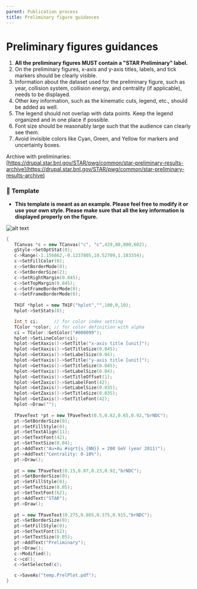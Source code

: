 ```yaml
---
parent: Publication process
title: Preliminary figure guidances
---
```

# **Preliminary figures guidances**

1. **All the preliminary figures MUST contain a "STAR Preliminary" label.**  
2. On the preliminary figures, x-axis and y-axis titles, labels, and tick markers should be clearly visible.  
3. Information about the dataset used for the preliminary figure, such as year, collision system, collision energy, and centrality (if applicable), needs to be displayed.  
4. Other key information, such as the kinematic cuts, legend, etc., should be added as well.  
5. The legend should not overlap with data points. Keep the legend organized and in one place if possible.  
6. Font size should be reasonably large such that the audience can clearly see them.  
7. Avoid invisible colors like Cyan, Green, and Yellow for markers and uncertainty boxes.

Archive with preliminaries:
[https://drupal.star.bnl.gov/STAR/pwg/common/star-preliminary-results-archive](https://drupal.star.bnl.gov/STAR/pwg/common/star-preliminary-results-archive)


### 📌 **Template**  

- **This template is meant as an example. Please feel free to modify it or use your own style. Please make sure that all the key information is displayed properly on the figure.**  

![alt text](/img/preliminary_format.png)

```cpp
{
   TCanvas *c = new TCanvas("c", "c",429,80,800,602);
   gStyle->SetOptStat(0);
   c->Range(-1.156662,-0.1237805,10.52709,1.103354);
   c->SetFillColor(0);
   c->SetBorderMode(0);
   c->SetBorderSize(2);
   c->SetRightMargin(0.045);
   c->SetTopMargin(0.045);
   c->SetFrameBorderMode(0);
   c->SetFrameBorderMode(0);
   
   TH1F *hplot = new TH1F("hplot","",100,0,10);
   hplot->SetStats(0);

   Int_t ci;      // for color index setting
   TColor *color; // for color definition with alpha
   ci = TColor::GetColor("#000099");
   hplot->SetLineColor(ci);
   hplot->GetXaxis()->SetTitle("x-axis title [unit]");
   hplot->GetXaxis()->SetTitleSize(0.045);
   hplot->GetXaxis()->SetLabelSize(0.04);
   hplot->GetYaxis()->SetTitle("y-axis title [unit]");
   hplot->GetYaxis()->SetTitleSize(0.045);
   hplot->GetYaxis()->SetLabelSize(0.04);
   hplot->GetYaxis()->SetTitleOffset(1);
   hplot->GetZaxis()->SetLabelFont(42);
   hplot->GetZaxis()->SetLabelSize(0.035);
   hplot->GetZaxis()->SetTitleSize(0.035);
   hplot->GetZaxis()->SetTitleFont(42);
   hplot->Draw("");
   
   TPaveText *pt = new TPaveText(0.5,0.82,0.65,0.92,"brNDC");
   pt->SetBorderSize(0);
   pt->SetFillStyle(0);
   pt->SetTextAlign(11);
   pt->SetTextFont(42);
   pt->SetTextSize(0.04);
   pt->AddText("Au+Au #sqrt{s_{NN}} = 200 GeV (year 2011)");
   pt->AddText("Centrality: 0-10%");
   pt->Draw();
   
   pt = new TPaveText(0.15,0.87,0.23,0.92,"brNDC");
   pt->SetBorderSize(0);
   pt->SetFillStyle(0);
   pt->SetTextSize(0.05);
   pt->SetTextFont(62);
   pt->AddText("STAR");
   pt->Draw();
   
   pt = new TPaveText(0.275,0.865,0.375,0.915,"brNDC");
   pt->SetBorderSize(0);
   pt->SetFillStyle(0);
   pt->SetTextFont(52);
   pt->SetTextSize(0.05);
   pt->AddText("Preliminary");
   pt->Draw();
   c->Modified();
   c->cd();
   c->SetSelected(c);

   c->SaveAs("temp.PrelPlot.pdf");
}
```
